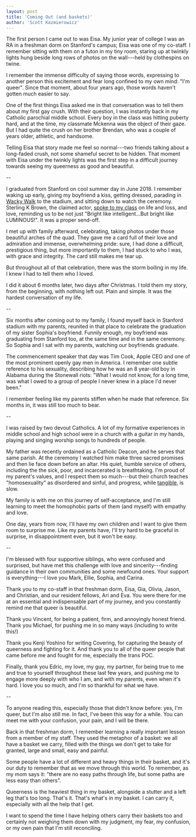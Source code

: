 ```yaml
---
layout: post
title: 'Coming Out (and baskets)'
author: 'Scott Kazmierowicz'
---
```


The first person I came out to was Eisa. My junior year of college I was an RA in a freshman dorm on Stanford's campus; Eisa was one of my co-staff. I remember sitting with them on a futon in my tiny room, staring up at twinkly lights hung beside long rows of photos on the wall---held by clothespins on twine.

I remember the immense difficulty of saying those words, expressing to another person this excitement and fear long confined to my own mind: "I'm queer". Since that moment, about four years ago, those words haven't gotten much easier to say.

One of the first things Eisa asked me in that conversation was to tell them about my first gay crush. With their question, I was instantly back in my Catholic parochial middle school. Every boy in the class was hitting puberty hard, and at the time, my classmate Mckenna was the object of their gaze. But I had quite the crush on her brother Brendan, who was a couple of years older, athletic, and handsome. 

Telling Eisa that story made me feel so normal---two friends talking about a long-faded crush, not some shameful secret to be hidden. That moment with Eisa under the twinkly lights was the first step in a difficult journey towards seeing my queerness as good and beautiful. 

--

I graduated from Stanford on cool summer day in June 2018. I remember waking up early, giving my boyfriend a kiss, getting dressed, parading in [Wacky Walk](https://news.stanford.edu/2018/06/08/wacky-walk/) to the stadium, and sitting down to watch the ceremony. Sterling K Brown, the claimed actor, [spoke to my class](https://news.stanford.edu/2018/06/17/2018-commencement-speech-stanford-alumnus-sterling-k-brown/) on life and loss, and love, reminding us to be not just "Bright like intelligent...But bright like LUMINOUS!". It was a proper send-off.

I met up with family afterward, celebrating, taking photos under those beautiful arches of the quad. They gave me a card full of their love and admiration and immense, overwhelming pride: sure, I had done a difficult, prestigious thing, but more importantly to them, I had stuck to who I was, with grace and integrity. The card still makes me tear up.

But throughout all of that celebration, there was the storm boiling in my life. I knew I had to tell them who I loved. 

I did it about 6 months later, two days after Christmas. I told them my story, from the beginning, with nothing left out. Plain and simple. It was the hardest conversation of my life. 

--

Six months after coming out to my family, I found myself back in Stanford stadium with my parents, reunited in that place to celebrate the graduation of my sister Sophia's boyfriend. Funnily enough, my boyfriend was graduating from Stanford too, at the same time and in the same ceremony.  So Sophia and I sat with my parents, watching our boyfriends graduate.

The commencement speaker that day was Tim Cook, Apple CEO and one of the most prominent openly gay men in America. I remember one subtle reference to his sexuality, describing how he was an 8 year-old boy in Alabama during the Stonewall riots: "What I would not know, for a long time, was what I owed to a group of people I never knew in a place I'd never been." 

I remember feeling like my parents stiffen when he made that reference. Six months in, it was still too much to bear.

--

I was raised by two devout Catholics. A lot of my formative experiences in middle school and high school were in a church with a guitar in my hands, playing and singing worship songs to hundreds of people. 

My father was recently ordained as a Catholic Deacon, and he serves that same parish. At the ceremony I watched him make three sacred promises and then lie face down before an altar. His quiet, humble service of others, including the the sick, poor, and incarcerated is breathtaking. I'm proud of my parent's values, and I respect them so much---but their church teaches "homosexuality" as disordered and sinful, and progress, while [tangible](https://www.nytimes.com/2020/10/21/world/europe/pope-francis-same-sex-civil-unions.html), is slow.

My family is with me on this journey of self-acceptance, and I'm still learning to meet the homophobic parts of them (and myself) with empathy and love.

One day, years from now, I'll have my own children and I want to give them room to surprise me. Like my parents have, I'll try hard to be graceful in surprise, in disappointment even, but it won't be easy.

--

I'm blessed with four supportive siblings, who were confused and surprised, but have met this challenge with love and sincerity---finding guidance in their own communities and some newfound ones. Your support is everything---I love you Mark, Ellie, Sophia, and Carina.

Thank you to my co-staff in that freshman dorm, Eisa, Gia, Olivia, Jason, and Christian, and our resident fellows, Ari and Eva. You were there for me at an essential and indispensable part of my journey, and you constantly remind me that queer is beautiful.

Thank you Vincent, for being a patient, firm, and annoyingly honest friend. Thank you Michael, for pushing me in so many ways (including to write this!)

Thank you Kenji Yoshino for writing Covering, for capturing the beauty of queerness and fighting for it. And thank you to all of the queer people that came before me and fought for me, especially the trans POC.

Finally, thank you Edric, my love, my guy, my partner, for being true to me and true to yourself throughout these last few years, and pushing me to engage more deeply with who I am, and with my parents, even when it's hard. I love you so much, and I'm so thankful for what we have.

--

To anyone reading this, especially those that didn't know before: yes, I'm queer, but I'm also still me. In fact, I've been this way for a while. You can meet me with your confusion, your pain, and I will be there. 

Back in that freshman dorm, I remember learning a really important lesson from a member of my staff. They used the metaphor of a basket: we all have a basket we carry, filled with the things we don't get to take for granted, large and small, easy and painful.

Some people have a lot of different and heavy things in their basket, and it's our duty to remember that as we move through this world. To remember, as my mom says it: "there are no easy paths through life, but some paths are less easy than others". 

Queerness is the heaviest thing in my basket, alongside a stutter and a left leg that's too long. That's it. That's what's in my basket. I can carry it, especially with all the help that I get.

I want to spend the time I have helping others carry their baskets too and certainly not weighing them down with my judgment, my fear, my confusion, or my own pain that I'm still reconciling.
